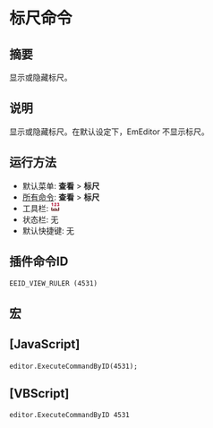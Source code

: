# 标尺命令

## 摘要

显示或隐藏标尺。

## 说明

显示或隐藏标尺。在默认设定下，EmEditor 不显示标尺。

## 运行方法

- 默认菜单: **查看** \> **标尺**
- [所有命令](../tools/all_commands): **查看** \> **标尺**
- 工具栏:
![](../../images/ruler24x16.png)
- 状态栏: 无
- 默认快捷键: 无

## 插件命令ID

```
EEID_VIEW_RULER (4531)
```

## 宏

## \[JavaScript\]

```
editor.ExecuteCommandByID(4531);
```

## \[VBScript\]

```
editor.ExecuteCommandByID 4531
```
